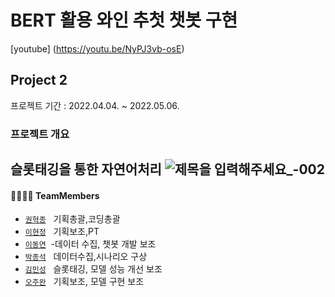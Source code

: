 # BERT 활용 와인 추첫 챗봇 구현  

 [youtube] (https://youtu.be/NyPJ3vb-osE)


## Project 2
프로젝트 기간 : 2022.04.04. ~ 2022.05.06.


### 프로젝트 개요 

슬롯태깅을 통한 자연어처리 
![제목을 입력해주세요_-002](https://user-images.githubusercontent.com/96768479/175244776-1693578d-cb1b-4580-b3e3-1ef765d04eaf.png)
--------------------------



#### 👨‍👩‍👦‍👦 TeamMembers  

- [`권혁종`](https://github.com/gitHek) &nbsp; 기획총괄,코딩총괄
- [`이현정`](https://github.com/hyunjung28) &nbsp; 기획보조,PT
- [`이동연`](https://github.com/movingkite) &nbsp;-데이터 수집, 챗봇 개발 보조
- [`박종석`](https://github.com/blazestar95) &nbsp; 데이터수집,시나리오 구상
- [`김민성`](https://github.com/nycticebus0915) &nbsp; 슬롯태깅, 모델 성능 개선 보조
- [`오주완`](https://github.com/joowaun93) &nbsp; 기획보조, 모델 구현 보조
